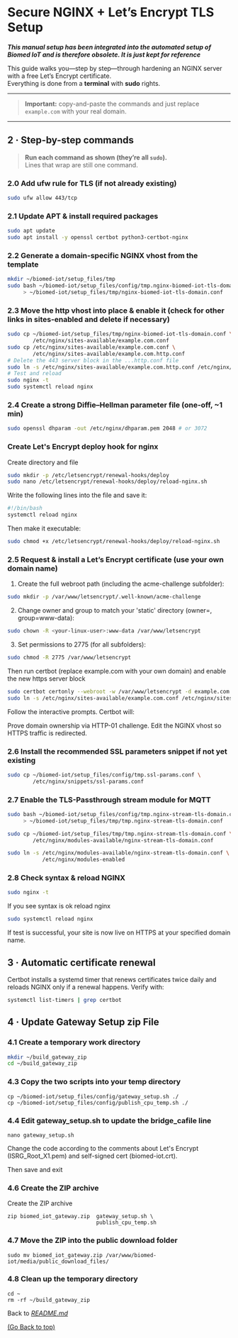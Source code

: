 # Secure NGINX + Let’s Encrypt TLS Setup
_**This manual setup has been integrated into the automated setup of Biomed IoT and is therefore obsolete. It is just kept for reference**_
  
  

This guide walks you—step by step—through hardening an NGINX server with a free Let’s Encrypt certificate.  
Everything is done from a **terminal** with **sudo** rights.

---
> **Important:** copy-and-paste the commands and just replace `example.com` with your real domain.
---

## 2 · Step-by-step commands

> **Run each command as shown (they’re all `sudo`).**  
> Lines that wrap are still one command.

### 2.0 Add ufw rule for TLS (if not already existing)
```bash
sudo ufw allow 443/tcp
```
### 2.1  Update APT & install required packages
```bash
sudo apt update
sudo apt install -y openssl certbot python3-certbot-nginx
```
### 2.2 Generate a domain-specific NGINX vhost from the template
```bash
mkdir ~/biomed-iot/setup_files/tmp
sudo bash ~/biomed-iot/setup_files/config/tmp.nginx-biomed-iot-tls-domain.conf.sh example.com \
     > ~/biomed-iot/setup_files/tmp/nginx-biomed-iot-tls-domain.conf
```
### 2.3 Move the http vhost into place & enable it (check for other links in sites-enabled and delete if necessary)
```bash
sudo cp ~/biomed-iot/setup_files/tmp/nginx-biomed-iot-tls-domain.conf \
        /etc/nginx/sites-available/example.com.conf
sudo cp /etc/nginx/sites-available/example.com.conf \
        /etc/nginx/sites-available/example.com.http.conf
# Delete the 443 server block in the ...http.conf file
sudo ln -s /etc/nginx/sites-available/example.com.http.conf /etc/nginx/sites-enabled
# Test and reload 
sudo nginx -t
sudo systemctl reload nginx
```
### 2.4 Create a strong Diffie–Hellman parameter file (one-off, ~1 min)
```bash
sudo openssl dhparam -out /etc/nginx/dhparam.pem 2048 # or 3072
```
### Create Let's Encrypt deploy hook for nginx
Create directory and file
```bash
sudo mkdir -p /etc/letsencrypt/renewal-hooks/deploy
sudo nano /etc/letsencrypt/renewal-hooks/deploy/reload-nginx.sh
```
Write the following lines into the file and save it:
```bash
#!/bin/bash
systemctl reload nginx
```
Then make it executable:
```bash
sudo chmod +x /etc/letsencrypt/renewal-hooks/deploy/reload-nginx.sh
```
### 2.5 Request & install a Let’s Encrypt certificate (use your own domain name)
1) Create the full webroot path (including the acme-challenge subfolder):
```bash
sudo mkdir -p /var/www/letsencrypt/.well-known/acme-challenge
```
2) Change owner and group to match your 'static' directory (owner=<your-linux-user>, group=www-data):
```bash
sudo chown -R <your-linux-user>:www-data /var/www/letsencrypt
```
3) Set permissions to 2775 (for all subfolders):
```bash
sudo chmod -R 2775 /var/www/letsencrypt
```
Then run certbot (replace example.com with your own domain) and enable the new https server block
```bash
sudo certbot certonly --webroot -w /var/www/letsencrypt -d example.com -d www.example.com
sudo ln -s /etc/nginx/sites-available/example.com.conf /etc/nginx/sites-enabled
```
Follow the interactive prompts. Certbot will:

Prove domain ownership via HTTP-01 challenge.
Edit the NGINX vhost so HTTPS traffic is redirected.

### 2.6 Install the recommended SSL parameters snippet if not yet existing
```bash
sudo cp ~/biomed-iot/setup_files/config/tmp.ssl-params.conf \
        /etc/nginx/snippets/ssl-params.conf
```
### 2.7 Enable the TLS-Passthrough stream module for MQTT
```bash
sudo bash ~/biomed-iot/setup_files/config/tmp.nginx-stream-tls-domain.conf.sh example.com \
     > ~/biomed-iot/setup_files/tmp/tmp.nginx-stream-tls-domain.conf

sudo cp ~/biomed-iot/setup_files/tmp/tmp.nginx-stream-tls-domain.conf \
        /etc/nginx/modules-available/nginx-stream-tls-domain.conf

sudo ln -s /etc/nginx/modules-available/nginx-stream-tls-domain.conf \
           /etc/nginx/modules-enabled
```

### 2.8 Check syntax & reload NGINX
```bash
sudo nginx -t
```
If you see syntax is ok reload nginx
```bash
sudo systemctl reload nginx
```

If test is successful, your site is now live on HTTPS at your specified domain name.

## 3 · Automatic certificate renewal
Certbot installs a systemd timer that renews certificates twice daily and reloads NGINX only if a renewal happens. Verify with:
```bash
systemctl list-timers | grep certbot
```

## 4 · Update Gateway Setup zip File

### 4.1 Create a temporary work directory
```bash
mkdir ~/build_gateway_zip
cd ~/build_gateway_zip
```
### 4.3 Copy the two scripts into your temp directory
```
cp ~/biomed-iot/setup_files/config/gateway_setup.sh ./
cp ~/biomed-iot/setup_files/config/publish_cpu_temp.sh ./
```
### 4.4 Edit gateway_setup.sh to update the bridge_cafile line
```
nano gateway_setup.sh
```
Change the code according to the comments about Let's Encrypt (ISRG_Root_X1.pem) and self-signed cert (biomed-iot.crt).

Then save and exit


### 4.6 Create the ZIP archive
Create the ZIP archive
```
zip biomed_iot_gateway.zip  gateway_setup.sh \
                            publish_cpu_temp.sh
```
### 4.7 Move the ZIP into the public download folder
```
sudo mv biomed_iot_gateway.zip /var/www/biomed-iot/media/public_download_files/
```
### 4.8 Clean up the temporary directory
```
cd ~
rm -rf ~/build_gateway_zip
```
Back to [*README.md*](README.md)

[(Go Back to top)](#secure-nginx--lets-encrypt-tls-setup)
